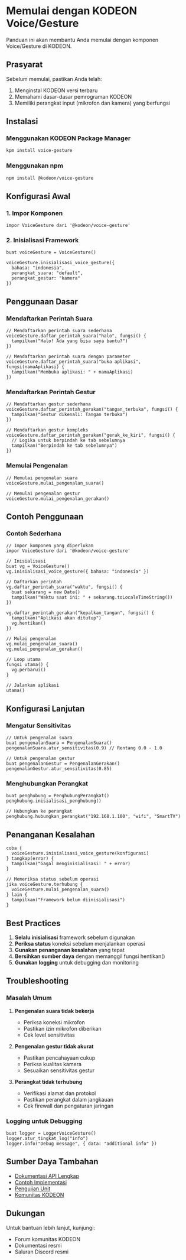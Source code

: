 # Memulai dengan KODEON Voice/Gesture

Panduan ini akan membantu Anda memulai dengan komponen Voice/Gesture di KODEON.

## Prasyarat

Sebelum memulai, pastikan Anda telah:

1. Menginstal KODEON versi terbaru
2. Memahami dasar-dasar pemrograman KODEON
3. Memiliki perangkat input (mikrofon dan kamera) yang berfungsi

## Instalasi

### Menggunakan KODEON Package Manager

```bash
kpm install voice-gesture
```

### Menggunakan npm

```bash
npm install @kodeon/voice-gesture
```

## Konfigurasi Awal

### 1. Impor Komponen

```kodeon
impor VoiceGesture dari '@kodeon/voice-gesture'
```

### 2. Inisialisasi Framework

```kodeon
buat voiceGesture = VoiceGesture()

voiceGesture.inisialisasi_voice_gesture({
  bahasa: "indonesia",
  perangkat_suara: "default",
  perangkat_gestur: "kamera"
})
```

## Penggunaan Dasar

### Mendaftarkan Perintah Suara

```kodeon
// Mendaftarkan perintah suara sederhana
voiceGesture.daftar_perintah_suara("halo", fungsi() {
  tampilkan("Halo! Ada yang bisa saya bantu?")
})

// Mendaftarkan perintah suara dengan parameter
voiceGesture.daftar_perintah_suara("buka aplikasi", fungsi(namaAplikasi) {
  tampilkan("Membuka aplikasi: " + namaAplikasi)
})
```

### Mendaftarkan Perintah Gestur

```kodeon
// Mendaftarkan gestur sederhana
voiceGesture.daftar_perintah_gerakan("tangan_terbuka", fungsi() {
  tampilkan("Gestur dikenali: Tangan terbuka")
})

// Mendaftarkan gestur kompleks
voiceGesture.daftar_perintah_gerakan("gerak_ke_kiri", fungsi() {
  // Logika untuk berpindah ke tab sebelumnya
  tampilkan("Berpindah ke tab sebelumnya")
})
```

### Memulai Pengenalan

```kodeon
// Memulai pengenalan suara
voiceGesture.mulai_pengenalan_suara()

// Memulai pengenalan gestur
voiceGesture.mulai_pengenalan_gerakan()
```

## Contoh Penggunaan

### Contoh Sederhana

```kodeon
// Impor komponen yang diperlukan
impor VoiceGesture dari '@kodeon/voice-gesture'

// Inisialisasi
buat vg = VoiceGesture()
vg.inisialisasi_voice_gesture({ bahasa: "indonesia" })

// Daftarkan perintah
vg.daftar_perintah_suara("waktu", fungsi() {
  buat sekarang = new Date()
  tampilkan("Waktu saat ini: " + sekarang.toLocaleTimeString())
})

vg.daftar_perintah_gerakan("kepalkan_tangan", fungsi() {
  tampilkan("Aplikasi akan ditutup")
  vg.hentikan()
})

// Mulai pengenalan
vg.mulai_pengenalan_suara()
vg.mulai_pengenalan_gerakan()

// Loop utama
fungsi utama() {
  vg.perbarui()
}

// Jalankan aplikasi
utama()
```

## Konfigurasi Lanjutan

### Mengatur Sensitivitas

```kodeon
// Untuk pengenalan suara
buat pengenalanSuara = PengenalanSuara()
pengenalanSuara.atur_sensitivitas(0.9) // Rentang 0.0 - 1.0

// Untuk pengenalan gestur
buat pengenalanGestur = PengenalanGerakan()
pengenalanGestur.atur_sensitivitas(0.85)
```

### Menghubungkan Perangkat

```kodeon
buat penghubung = PenghubungPerangkat()
penghubung.inisialisasi_penghubung()

// Hubungkan ke perangkat
penghubung.hubungkan_perangkat("192.168.1.100", "wifi", "SmartTV")
```

## Penanganan Kesalahan

```kodeon
coba {
  voiceGesture.inisialisasi_voice_gesture(konfigurasi)
} tangkap(error) {
  tampilkan("Gagal menginisialisasi: " + error)
}

// Memeriksa status sebelum operasi
jika voiceGesture.terhubung {
  voiceGesture.mulai_pengenalan_suara()
} lain {
  tampilkan("Framework belum diinisialisasi")
}
```

## Best Practices

1. **Selalu inisialisasi** framework sebelum digunakan
2. **Periksa status** koneksi sebelum menjalankan operasi
3. **Gunakan penanganan kesalahan** yang tepat
4. **Bersihkan sumber daya** dengan memanggil fungsi hentikan()
5. **Gunakan logging** untuk debugging dan monitoring

## Troubleshooting

### Masalah Umum

1. **Pengenalan suara tidak bekerja**

    - Periksa koneksi mikrofon
    - Pastikan izin mikrofon diberikan
    - Cek level sensitivitas

2. **Pengenalan gestur tidak akurat**

    - Pastikan pencahayaan cukup
    - Periksa kualitas kamera
    - Sesuaikan sensitivitas gestur

3. **Perangkat tidak terhubung**
    - Verifikasi alamat dan protokol
    - Pastikan perangkat dalam jangkauan
    - Cek firewall dan pengaturan jaringan

### Logging untuk Debugging

```kodeon
buat logger = LoggerVoiceGesture()
logger.atur_tingkat_log("info")
logger.info("Debug message", { data: "additional info" })
```

## Sumber Daya Tambahan

-   [Dokumentasi API Lengkap](api.md)
-   [Contoh Implementasi](../src/examples/)
-   [Pengujian Unit](../src/tests/)
-   [Komunitas KODEON](../../community/)

## Dukungan

Untuk bantuan lebih lanjut, kunjungi:

-   Forum komunitas KODEON
-   Dokumentasi resmi
-   Saluran Discord resmi
